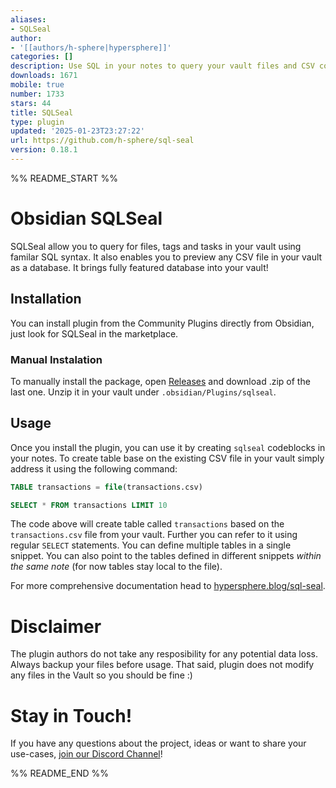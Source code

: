 ```yaml
---
aliases:
- SQLSeal
author:
- '[[authors/h-sphere|hypersphere]]'
categories: []
description: Use SQL in your notes to query your vault files and CSV content.
downloads: 1671
mobile: true
number: 1733
stars: 44
title: SQLSeal
type: plugin
updated: '2025-01-23T23:27:22'
url: https://github.com/h-sphere/sql-seal
version: 0.18.1
---
```


%% README_START %%

# Obsidian SQLSeal

SQLSeal allow you to query for files, tags and tasks in your vault using familar SQL syntax.
It also enables you to preview any CSV file in your vault as a database.
It brings fully featured database into your vault!

## Installation

You can install plugin from the Community Plugins directly from Obsidian, just look for SQLSeal in the marketplace.

### Manual Instalation
To manually install the package, open [Releases](https://github.com/h-sphere/sql-seal/releases) and download .zip of the last one. Unzip it in your vault under `.obsidian/Plugins/sqlseal`.


## Usage
Once you install the plugin, you can use it by creating `sqlseal` codeblocks in your notes. To create table base on the existing CSV file in your vault simply address it using the following command:

```sql
TABLE transactions = file(transactions.csv)

SELECT * FROM transactions LIMIT 10
```

The code above will create table called `transactions` based on the `transactions.csv` file from your vault. Further you can refer to it using regular `SELECT` statements.
You can define multiple tables in a single snippet. You can also point to the tables defined in different snippets *within the same note* (for now tables stay local to the file).

For more comprehensive documentation head to [hypersphere.blog/sql-seal](https://hypersphere.blog/sql-seal).

# Disclaimer
The plugin authors do not take any resposibility for any potential data loss. Always backup your files before usage. That said, plugin does not modify any files in the Vault so you should be fine :)


# Stay in Touch!
If you have any questions about the project, ideas or want to share your use-cases, [join our Discord Channel](https://discord.gg/ZMRnFeAWXb)!


%% README_END %%